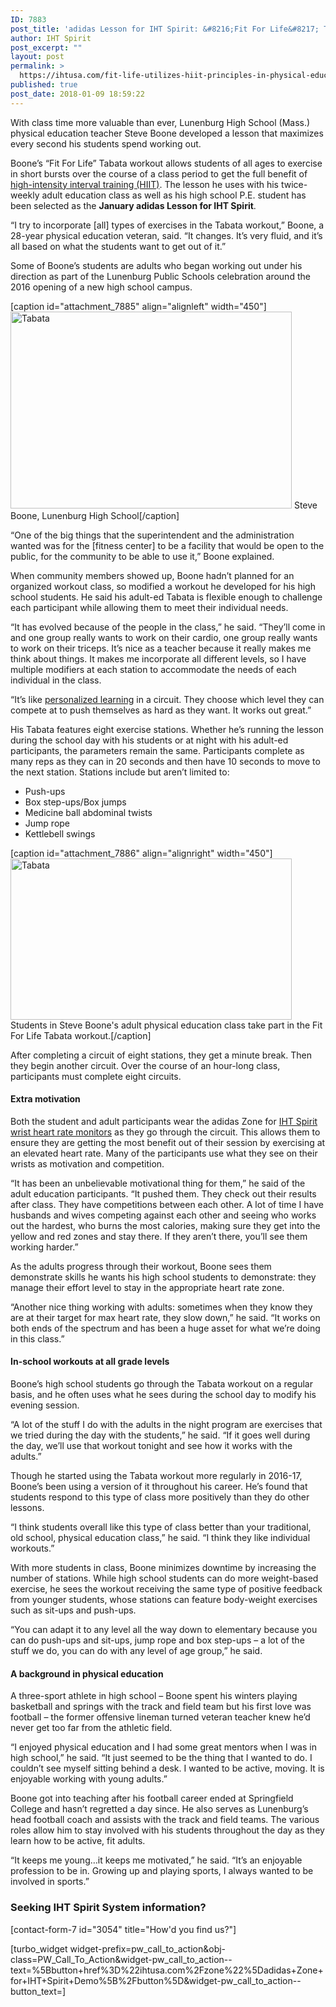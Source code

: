 ```yaml
---
ID: 7883
post_title: 'adidas Lesson for IHT Spirit: &#8216;Fit For Life&#8217; Tabata Utilizes HIIT Principles in Physical Education'
author: IHT Spirit
post_excerpt: ""
layout: post
permalink: >
  https://ihtusa.com/fit-life-utilizes-hiit-principles-in-physical-education/
published: true
post_date: 2018-01-09 18:59:22
---
```

<span style="font-weight: 400;">With class time more valuable than ever, Lunenburg High School (Mass.) physical education teacher Steve Boone developed a lesson that maximizes every second his students spend working out.</span>

<span style="font-weight: 400;">Boone’s “Fit For Life” Tabata workout allows students of all ages to exercise in short bursts over the course of a class period to get the full benefit of </span><a href="https://ihtusa.com/short-workout-time-ramp-intensity-get-positive-results/"><span style="font-weight: 400;">high-intensity interval training (HIIT)</span></a><span style="font-weight: 400;">. The lesson he uses with his twice-weekly adult education class as well as his high school P.E. student has been selected as the </span><b>January adidas Lesson for IHT Spirit</b><span style="font-weight: 400;">.</span>

<span style="font-weight: 400;">“I try to incorporate [all] types of exercises in the Tabata workout,” Boone, a 28-year physical education veteran, said. “It changes. It’s very fluid, and it’s all based on what the students want to get out of it.”</span>

<span style="font-weight: 400;">Some of Boone’s students are adults who began working out under his direction as part of the Lunenburg Public Schools celebration around the 2016 opening of a new high school campus. </span><!--more-->

[caption id="attachment_7885" align="alignleft" width="450"]<a href="https://ihtusa.com/wp-content/uploads/2018/01/SteveBooneLunenburgHigh-0067.jpg"><img class="wp-image-7885" src="https://ihtusa.com/wp-content/uploads/2018/01/SteveBooneLunenburgHigh-0067-300x210.jpg" alt="Tabata" width="450" height="315" /></a> Steve Boone, Lunenburg High School[/caption]

<span style="font-weight: 400;">“One of the big things that the superintendent and the administration wanted was for the [fitness center] to be a facility that would be open to the public, for the community to be able to use it,” Boone explained. </span>

<span style="font-weight: 400;">When community members showed up, Boone hadn’t planned for an organized workout class, so modified a workout he developed for his high school students. He said his adult-ed Tabata is flexible enough to challenge each participant while allowing them to meet their individual needs. </span>

<span style="font-weight: 400;">“It has evolved because of the people in the class,” he said. “They’ll come in and one group really wants to work on their cardio, one group really wants to work on their triceps. It’s nice as a teacher because it really makes me think about things. It makes me incorporate all different levels, so I have multiple modifiers at each station to accommodate the needs of each individual in the class.</span>

<span style="font-weight: 400;">“It’s like </span><a href="https://ihtusa.com/personalizing-learning-using-immediate-feedback/"><span style="font-weight: 400;">personalized learning</span></a><span style="font-weight: 400;"> in a circuit. They choose which level they can compete at to push themselves as hard as they want. It works out great.”</span>

<span style="font-weight: 400;">His Tabata features eight exercise stations. Whether he’s running the lesson during the school day with his students or at night with his adult-ed participants, the parameters remain the same. Participants complete as many reps as they can in 20 seconds and then have 10 seconds to move to the next station. Stations include but aren’t limited to:</span>
<ul>
 	<li style="font-weight: 400;"><span style="font-weight: 400;">Push-ups</span></li>
 	<li style="font-weight: 400;"><span style="font-weight: 400;">Box step-ups/Box jumps</span></li>
 	<li style="font-weight: 400;"><span style="font-weight: 400;">Medicine ball abdominal twists</span></li>
 	<li style="font-weight: 400;"><span style="font-weight: 400;">Jump rope</span></li>
 	<li style="font-weight: 400;"><span style="font-weight: 400;">Kettlebell swings</span></li>
</ul>
[caption id="attachment_7886" align="alignright" width="450"]<a href="https://ihtusa.com/wp-content/uploads/2018/01/SteveBooneLunenburgHigh-3291.jpg"><img class="wp-image-7886" src="https://ihtusa.com/wp-content/uploads/2018/01/SteveBooneLunenburgHigh-3291-300x172.jpg" alt="Tabata" width="450" height="258" /></a> Students in Steve Boone's adult physical education class take part in the Fit For Life Tabata workout.[/caption]

<span style="font-weight: 400;">After completing a circuit of eight stations, they get a minute break. Then they begin another circuit. Over the course of an hour-long class, participants must complete eight circuits.</span>
<h4><b>Extra motivation</b></h4>
<span style="font-weight: 400;">Both the student and adult participants wear the adidas Zone for </span><a href="https://ihtusa.com/zone/"><span style="font-weight: 400;">IHT Spirit wrist heart rate monitors</span></a><span style="font-weight: 400;"> as they go through the circuit. This allows them to ensure they are getting the most benefit out of their session by exercising at an elevated heart rate. Many of the participants use what they see on their wrists as motivation and competition.</span>

<span style="font-weight: 400;">“It has been an unbelievable motivational thing for them,” he said of the adult education participants. “It pushed them. They check out their results after class. They have competitions between each other. A lot of time I have husbands and wives competing against each other and seeing who works out the hardest, who burns the most calories, making sure they get into the yellow and red zones and stay there. If they aren’t there, you’ll see them working harder.”</span>

<span style="font-weight: 400;">As the adults progress through their workout, Boone sees them demonstrate skills he wants his high school students to demonstrate: they manage their effort level to stay in the appropriate heart rate zone.</span>

<span style="font-weight: 400;">“Another nice thing working with adults: sometimes when they know they are at their target for max heart rate, they slow down,” he said. “It works on both ends of the spectrum and has been a huge asset for what we’re doing in this class.”</span>
<h4><b>In-school workouts at all grade levels</b></h4>
<span style="font-weight: 400;">Boone’s high school students go through the Tabata workout on a regular basis, and he often uses what he sees during the school day to modify his evening session.</span>

<span style="font-weight: 400;">“A lot of the stuff I do with the adults in the night program are exercises that we tried during the day with the students,” he said. “If it goes well during the day, we’ll use that workout tonight and see how it works with the adults.”</span>

<span style="font-weight: 400;">Though he started using the Tabata workout more regularly in 2016-17, Boone’s been using a version of it throughout his career. He’s found that students respond to this type of class more positively than they do other lessons.</span>

<span style="font-weight: 400;">“I think students overall like this type of class better than your traditional, old school, physical education class,” he said. “I think they like individual workouts.”</span>

<span style="font-weight: 400;">With more students in class, Boone minimizes downtime by increasing the number of stations. While high school students can do more weight-based exercise, he sees the workout receiving the same type of positive feedback from younger students, whose stations can feature body-weight exercises such as sit-ups and push-ups.</span>

<span style="font-weight: 400;">“You can adapt it to any level all the way down to elementary because you can do push-ups and sit-ups, jump rope and box step-ups – a lot of the stuff we do, you can do with any level of age group,” he said.</span>
<h4><b>A background in physical education</b></h4>
<span style="font-weight: 400;">A three-sport athlete in high school – Boone spent his winters playing basketball and springs with the track and field team but his first love was football – the former offensive lineman turned veteran teacher knew he’d never get too far from the athletic field.</span>

<span style="font-weight: 400;"> “I enjoyed physical education and I had some great mentors when I was in high school,” he said. “It just seemed to be the thing that I wanted to do. I couldn’t see myself sitting behind a desk. I wanted to be active, moving. It is enjoyable working with young adults.”</span>

<span style="font-weight: 400;">Boone got into teaching after his football career ended at Springfield College and hasn’t regretted a day since. He also serves as Lunenburg’s head football coach and assists with the track and field teams. The various roles allow him to stay involved with his students throughout the day as they learn how to be active, fit adults.</span>

<span style="font-weight: 400;">“It keeps me young…it keeps me motivated,” he said. “It’s an enjoyable profession to be in. Growing up and playing sports, I always wanted to be involved in sports.”</span>
<h3 class="article-newsletter-signup">Seeking IHT Spirit System information?</h3>
<p class="article-newsletter-signup">[contact-form-7 id="3054" title="How'd you find us?"]</p>
[turbo_widget widget-prefix=pw_call_to_action&obj-class=PW_Call_To_Action&widget-pw_call_to_action--text=%5Bbutton+href%3D%22ihtusa.com%2Fzone%22%5Dadidas+Zone+for+IHT+Spirit+Demo%5B%2Fbutton%5D&widget-pw_call_to_action--button_text=]